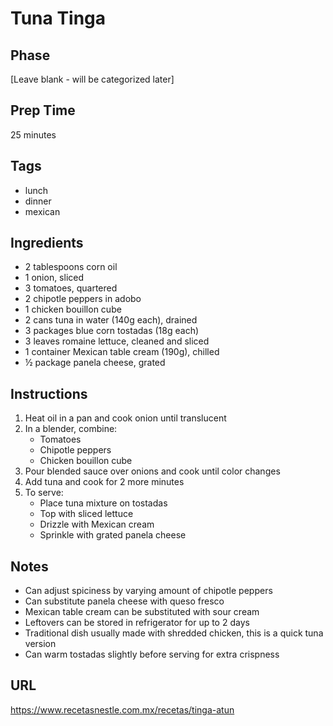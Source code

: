 # Tuna Tinga

## Phase
[Leave blank - will be categorized later]

## Prep Time
25 minutes

## Tags
- lunch
- dinner
- mexican

## Ingredients
- 2 tablespoons corn oil
- 1 onion, sliced
- 3 tomatoes, quartered
- 2 chipotle peppers in adobo
- 1 chicken bouillon cube
- 2 cans tuna in water (140g each), drained
- 3 packages blue corn tostadas (18g each)
- 3 leaves romaine lettuce, cleaned and sliced
- 1 container Mexican table cream (190g), chilled
- ½ package panela cheese, grated

## Instructions
1. Heat oil in a pan and cook onion until translucent
2. In a blender, combine:
   - Tomatoes
   - Chipotle peppers
   - Chicken bouillon cube
3. Pour blended sauce over onions and cook until color changes
4. Add tuna and cook for 2 more minutes
5. To serve:
   - Place tuna mixture on tostadas
   - Top with sliced lettuce
   - Drizzle with Mexican cream
   - Sprinkle with grated panela cheese

## Notes
- Can adjust spiciness by varying amount of chipotle peppers
- Can substitute panela cheese with queso fresco
- Mexican table cream can be substituted with sour cream
- Leftovers can be stored in refrigerator for up to 2 days
- Traditional dish usually made with shredded chicken, this is a quick tuna version
- Can warm tostadas slightly before serving for extra crispness

## URL
https://www.recetasnestle.com.mx/recetas/tinga-atun
